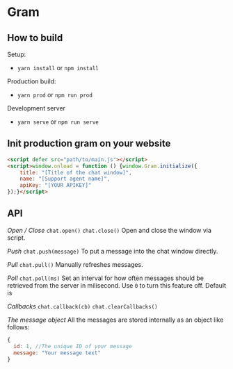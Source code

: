 # Gram

## How to build

Setup:

+ `yarn install` or `npm install`

Production build:

+ `yarn prod` or `npm run prod`

Development server

+ `yarn serve` or `npm run serve`

## Init production gram on your website
```html
<script defer src="path/to/main.js"></script>
<script>window.onload = function () {window.Gram.initialize({
    title: "[Title of the chat window]",
    name: "[Support agent name]",
    apiKey: "[YOUR APIKEY]"
});}</script>
```

## API

*Open / Close*
`chat.open()`
`chat.close()`
Open and close the window via script.

*Push*
`chat.push(message)`
To put a message into the chat window directly.

*Pull*
`chat.pull()`
Manually refreshes messages.

*Poll*
`chat.poll(ms)`
Set an interval for how often messages should be retrieved from the server in milisecond. Use `0` to turn this feature off. Default is 

*Callbacks*
`chat.callback(cb)`
`chat.clearCallbacks()`

*The message object*
All the messages are stored internally as an object like follows:

```js
{
  id: 1, //The unique ID of your message
  message: "Your message text"
}
```
